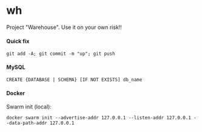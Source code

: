 # wh
Project "Warehouse". Use it on your own risk!!

#### Quick fix

````
git add -A; git commit -m "up"; git push
````

#### MySQL

````
CREATE {DATABASE | SCHEMA} [IF NOT EXISTS] db_name
````

#### Docker

Swarm init (local):
````
docker swarm init --advertise-addr 127.0.0.1 --listen-addr 127.0.0.1 --data-path-addr 127.0.0.1
````
